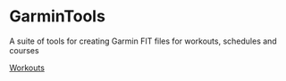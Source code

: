 # GarminTools
A suite of tools for creating Garmin FIT files for workouts, schedules and courses

[Workouts](./WORKOUTS.md)
